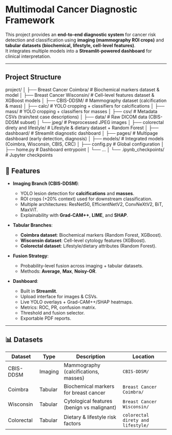 # Multimodal Cancer Diagnostic Framework

This project provides an **end-to-end diagnostic system** for cancer risk detection and classification using **imaging (mammography ROI crops)** and **tabular datasets (biochemical, lifestyle, cell-level features)**.  
It integrates multiple models into a **Streamlit-powered dashboard** for clinical interpretation.

---

##  Project Structure

project/
│
├── Breast Cancer Coimbra/ # Biochemical markers dataset & model
│
├── Breast Cancer Wisconsin/ # Cell-level features dataset & XGBoost models
│
├── CBIS-DDSM/ # Mammography dataset (calcification & mass)
│ ├── calc/ # YOLO cropping + classifiers for calcifications
│ ├── mass/ # YOLO cropping + classifiers for masses
│ ├── csv/ # Metadata CSVs (train/test case descriptions)
│ ├── data/ # Raw DICOM data (CBIS-DDSM subset)
│ └── jpeg/ # Preprocessed JPEG images
│
├── colorectal direty and lifestyle/ # Lifestyle & dietary dataset + Random Forest
│
├── dashboard/ # Streamlit diagnostic dashboard
│ ├── pages/ # Multipage dashboard (early detection, diagnosis)
│ ├── models/ # Integrated models (Coimbra, Wisconsin, CBIS, CRC)
│ ├── config.py # Global configuration
│ ├── home.py # Dashboard entrypoint
│ └── ...
│
└── .ipynb_checkpoints/ # Jupyter checkpoints


## 🚀 Features

- **Imaging Branch (CBIS-DDSM)**:
  - YOLO lesion detection for **calcifications** and **masses**.
  - ROI crops (+20% context) used for downstream classification.
  - Multiple architectures: ResNet50, EfficientNetV2, ConvNeXtV2, BiT, MaxViT.
  - Explainability with **Grad-CAM++**, **LIME**, and **SHAP**.

- **Tabular Branches**:
  - **Coimbra dataset**: Biochemical markers (Random Forest, XGBoost).
  - **Wisconsin dataset**: Cell-level cytology features (XGBoost).
  - **Colorectal dataset**: Lifestyle/dietary attributes (Random Forest).

- **Fusion Strategy**:
  - Probability-level fusion across imaging + tabular datasets.
  - Methods: **Average**, **Max**, **Noisy-OR**.

- **Dashboard**:
  - Built in **Streamlit**.
  - Upload interface for images & CSVs.
  - Live YOLO overlays + Grad-CAM++/SHAP heatmaps.
  - Metrics: ROC, PR, confusion matrix.
  - Threshold and fusion selector.
  - Exportable PDF reports.

---

## 📊 Datasets

| Dataset    | Type        | Description                              | Location                          |
|------------|-------------|------------------------------------------|-----------------------------------|
| CBIS-DDSM  | Imaging     | Mammography (calcifications, masses)     | `CBIS-DDSM/`                      |
| Coimbra    | Tabular     | Biochemical markers for breast cancer    | `Breast Cancer Coimbra/`          |
| Wisconsin  | Tabular     | Cytological features (benign vs malignant)| `Breast Cancer Wisconsin/`        |
| Colorectal | Tabular     | Dietary & lifestyle risk factors         | `colorectal direty and lifestyle/`|

